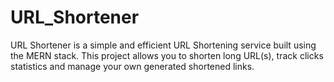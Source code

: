 # URL_Shortener
URL Shortener is a simple and efficient URL Shortening service built using the MERN stack. This project allows you to shorten long URL(s), track clicks statistics and manage your own generated shortened links. 
